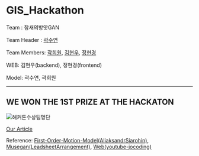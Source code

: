 # GIS_Hackathon

Team : 참새의방앗GAN

Team Header : [곽수연](https://github.com/suyeon-K)

Team Members: [곽희원](https://github.com/HeewonKwak), [김현우](https://github.com/codemkim), [정현경](https://github.com/hyeonkyeong31)

WEB: 김현우(backend), 정현경(frontend)

Model: 곽수연, 곽희원


---

## WE WON THE 1ST PRIZE AT THE HACKATON

![해커톤수상팀명단](https://user-images.githubusercontent.com/81952911/137890117-36bb48c9-6666-4941-959f-9bdc1f5308b8.png)

[Our Article](http://www.aitimes.com/news/articleView.html?idxno=141090)

Reference: [First-Order-Motion-Model(AliaksandrSiarohin)](https://github.com/AliaksandrSiarohin/first-order-model), [Musegan(LeadsheetArrangement)](https://github.com/liuhaumin/LeadsheetArrangement), [Web(youtube-jocoding)](https://github.com/youtube-jocoding/animalface)
